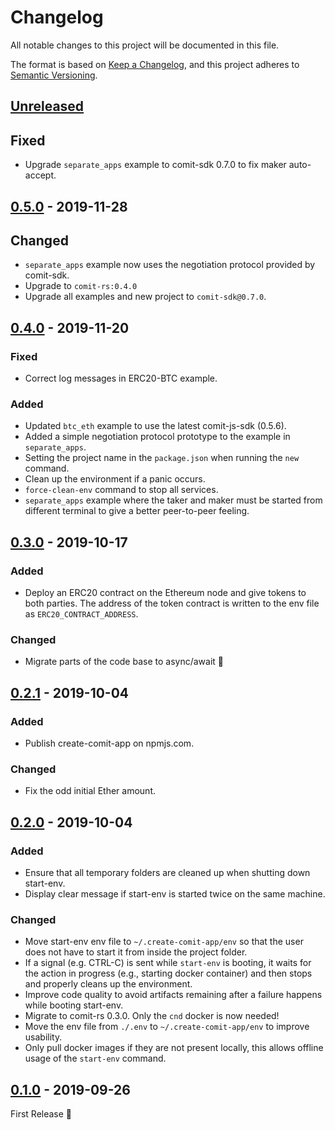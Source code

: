 # Changelog
All notable changes to this project will be documented in this file.

The format is based on [Keep a Changelog](https://keepachangelog.com/en/1.0.0/),
and this project adheres to [Semantic Versioning](https://semver.org/spec/v2.0.0.html).

## [Unreleased]

## Fixed
- Upgrade `separate_apps` example to comit-sdk 0.7.0 to fix maker auto-accept.

## [0.5.0] - 2019-11-28

## Changed
- `separate_apps` example now uses the negotiation protocol provided by comit-sdk.
- Upgrade to `comit-rs:0.4.0`
- Upgrade all examples and new project to `comit-sdk@0.7.0`.

## [0.4.0] - 2019-11-20

### Fixed
- Correct log messages in ERC20-BTC example.

### Added
- Updated `btc_eth` example to use the latest comit-js-sdk (0.5.6).
- Added a simple negotiation protocol prototype to the example in `separate_apps`.
- Setting the project name in the `package.json` when running the `new` command.
- Clean up the environment if a panic occurs.
- `force-clean-env` command to stop all services.
- `separate_apps` example where the taker and maker must be started from different terminal to give a better peer-to-peer feeling.

## [0.3.0] - 2019-10-17

### Added
- Deploy an ERC20 contract on the Ethereum node and give tokens to both parties. The address of the token contract is written to the env file as `ERC20_CONTRACT_ADDRESS`.

### Changed
- Migrate parts of the code base to async/await :tada:

## [0.2.1] - 2019-10-04

### Added
- Publish create-comit-app on npmjs.com.

### Changed
- Fix the odd initial Ether amount.

## [0.2.0] - 2019-10-04

### Added
- Ensure that all temporary folders are cleaned up when shutting down start-env.
- Display clear message if start-env is started twice on the same machine.

### Changed
- Move start-env env file to `~/.create-comit-app/env` so that the user does not have to start it from inside the project folder.
- If a signal (e.g. CTRL-C) is sent while `start-env` is booting, it waits for the action in progress (e.g., starting docker container) and then stops and properly cleans up the environment. 
- Improve code quality to avoid artifacts remaining after a failure happens while booting start-env.
- Migrate to comit-rs 0.3.0. Only the `cnd` docker is now needed!
- Move the env file from `./.env` to `~/.create-comit-app/env` to improve usability.
- Only pull docker images if they are not present locally, this allows offline usage of the `start-env` command.

## [0.1.0] - 2019-09-26

First Release 🎉

[Unreleased]: https://github.com/comit-network/create-comit-app/compare/0.5.0...HEAD
[0.5.0]: https://github.com/comit-network/create-comit-app/compare/0.4.0...0.5.0
[0.4.0]: https://github.com/comit-network/create-comit-app/compare/0.3.0...0.4.0
[0.3.0]: https://github.com/comit-network/create-comit-app/compare/0.2.1...0.3.0
[0.2.1]: https://github.com/comit-network/create-comit-app/compare/0.2.0...0.2.1
[0.2.0]: https://github.com/comit-network/create-comit-app/compare/0.1.0...0.2.0
[0.1.0]: https://github.com/comit-network/create-comit-app/releases/tag/0.1.0
